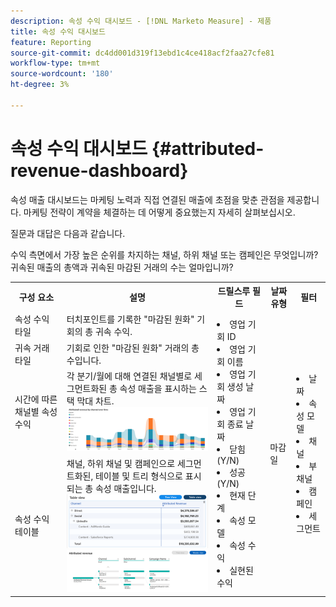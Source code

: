 ```yaml
---
description: 속성 수익 대시보드 - [!DNL Marketo Measure] - 제품
title: 속성 수익 대시보드
feature: Reporting
source-git-commit: dc4dd001d319f13ebd1c4ce418acf2faa27cfe81
workflow-type: tm+mt
source-wordcount: '180'
ht-degree: 3%

---
```


# 속성 수익 대시보드 {#attributed-revenue-dashboard}

속성 매출 대시보드는 마케팅 노력과 직접 연결된 매출에 초점을 맞춘 관점을 제공합니다. 마케팅 전략이 계약을 체결하는 데 어떻게 중요했는지 자세히 살펴보십시오.

질문과 대답은 다음과 같습니다.

수익 측면에서 가장 높은 순위를 차지하는 채널, 하위 채널 또는 캠페인은 무엇입니까?
귀속된 매출의 총액과 귀속된 마감된 거래의 수는 얼마입니까?

<table style="table-layout:auto"> 
<tbody>
  <tr> 
   <th>구성 요소</th> 
   <th>설명</th>
   <th>드릴스루 필드</th>
   <th>날짜 유형</th>
   <th>필터</th>
  </tr>
  <tr>
    <td>속성 수익 타일</td>
    <td>터치포인트를 기록한 "마감된 원화" 기회의 총 귀속 수익.</td>
    <td rowspan="6"><li>영업 기회 ID</li>
<li>영업 기회 이름</li>
<li>영업 기회 생성 날짜</li>
<li>영업 기회 종료 날짜</li>
<li>닫힘(Y/N)</li>
<li>성공(Y/N)</li>
<li>현재 단계</li>
<li>속성 모델</li>
<li>속성 수익</li>
<li>실현된 수익</li></td>
    <td rowspan="6">마감일</td>
    <td rowspan="6"><li>날짜</li>
<li>속성 모델</li>
<li>채널</li>
<li>부채널</li>
<li>캠페인</li>
<li>세그먼트</li></td>
  </tr>
  <tr>
    <td>귀속 거래 타일</td>
    <td>기회로 인한 "마감된 원화" 거래의 총 수입니다.</td>
  </tr>
  <tr>
    <td>시간에 따른 채널별 속성 수익</td>
    <td>각 분기/월에 대해 연결된 채널별로 세그먼트화된 총 속성 매출을 표시하는 스택 막대 차트.
    <br/><img src="assets/attributed-revenue-dashboard-1.png" width="600"></td>
  </tr>
  <tr>
    <td>속성 수익 테이블</td>
    <td>채널, 하위 채널 및 캠페인으로 세그먼트화된, 테이블 및 트리 형식으로 표시되는 총 속성 매출입니다.
    <br/><img src="assets/attributed-revenue-dashboard-2.png" width="600">
    <br/><img src="assets/attributed-revenue-dashboard-3.png" width="600"></td>
  </tr>
  </tr>
</tbody>
</table>
